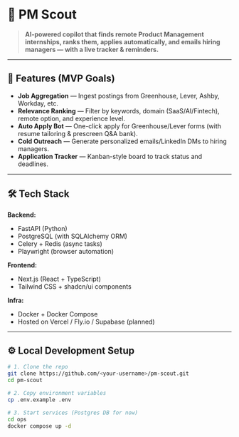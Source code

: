 # 🧭 PM Scout

> **AI-powered copilot that finds remote Product Management internships, ranks them, applies automatically, and emails hiring managers — with a live tracker & reminders.**

---

## 🚀 Features (MVP Goals)
- **Job Aggregation** — Ingest postings from Greenhouse, Lever, Ashby, Workday, etc.
- **Relevance Ranking** — Filter by keywords, domain (SaaS/AI/Fintech), remote option, and experience level.
- **Auto Apply Bot** — One-click apply for Greenhouse/Lever forms (with resume tailoring & prescreen Q&A bank).
- **Cold Outreach** — Generate personalized emails/LinkedIn DMs to hiring managers.
- **Application Tracker** — Kanban-style board to track status and deadlines.

---

## 🛠️ Tech Stack
**Backend:**
- FastAPI (Python)
- PostgreSQL (with SQLAlchemy ORM)
- Celery + Redis (async tasks)
- Playwright (browser automation)

**Frontend:**
- Next.js (React + TypeScript)
- Tailwind CSS + shadcn/ui components

**Infra:**
- Docker + Docker Compose
- Hosted on Vercel / Fly.io / Supabase (planned)

---

## ⚙️ Local Development Setup
```bash
# 1. Clone the repo
git clone https://github.com/<your-username>/pm-scout.git
cd pm-scout

# 2. Copy environment variables
cp .env.example .env

# 3. Start services (Postgres DB for now)
cd ops
docker compose up -d
